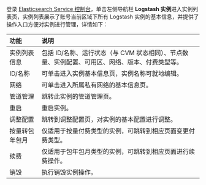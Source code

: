 登录 [Elasticsearch Service 控制台](https://console.cloud.tencent.com/es)，单击左侧导航栏 **Logstash 实例**进入实例列表页，实例列表展示了账号当前区域下所有 Logstash 实例的基本信息，并提供了操作入口方便对实例进行管理，详情如下：

| 功能           | 说明                                                         |
| :------------- | :----------------------------------------------------------- |
| 实例列表信息   | 包括 ID/名称、运行状态（与 CVM 状态相同）、节点数量、实例配置、可用区、网络、版本、付费类型等。 |
| ID/名称        | 可单击进入实例基本信息页，实例名称可就地编辑。               |
| 网络           | 可单击进入所属私有网络的基本信息页。                         |
| 管道管理       | 跳转此实例的管道管理页。                                     |
| 重启           | 重启实例。                                                   |
| 调整配置       | 跳转到调整配置页，对实例的基本配置进行调整。                 |
| 按量转包年包月 | 仅适用于按量付费类型的实例，可跳转到相应页面变更付费类型。   |
| 续费           | 仅适用于包年包月类型的实例，可跳转到相应页面进行续费操作。   |
| 销毁           | 执行销毁实例操作。               |

